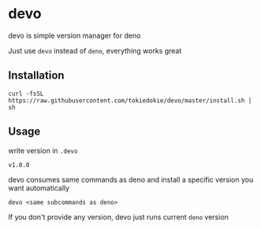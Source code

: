 # devo

devo is simple version manager for deno

Just use `devo` instead of `deno`, everything works great

## Installation

```
curl -fsSL https://raw.githubusercontent.com/tokiedokie/devo/master/install.sh | sh
```

## Usage

write version in `.devo`

```
v1.0.0
```

devo consumes same commands as deno and install a specific version you want automatically

```
devo <same subcommands as deno>
```

If you don't provide any version, devo just runs current `deno` version
